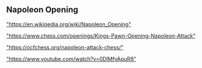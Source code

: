 <h2>Napoleon Opening</h2>
<p><a href="https://en.wikipedia.org/wiki/Napoleon_Opening">"https://en.wikipedia.org/wiki/Napoleon_Opening"</a></p>

<p><a href="https://www.chess.com/openings/Kings-Pawn-Opening-Napoleon-Attack">"https://www.chess.com/openings/Kings-Pawn-Opening-Napoleon-Attack"</a></p>

<p><a href="https://ocfchess.org/napoleon-attack-chess/">"https://ocfchess.org/napoleon-attack-chess/"</a></p>

<p><a href="https://www.youtube.com/watch?v=0DlMfvApuR8">"https://www.youtube.com/watch?v=0DlMfvApuR8"</a></p>

